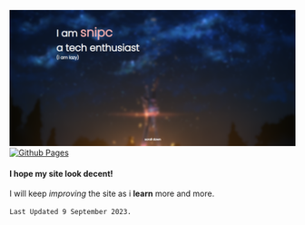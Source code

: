 ![HTML](/img/ss.png)
[![Github Pages](https://img.shields.io/badge/github%20pages-121013?style=for-the-badge&logo=github&logoColor=white)](https://github.com/NotSnipc/snipc)

 #### I hope my site look decent!

  I will keep *improving* the site as i **learn** more and more.

  `Last Updated 9 September 2023.`



